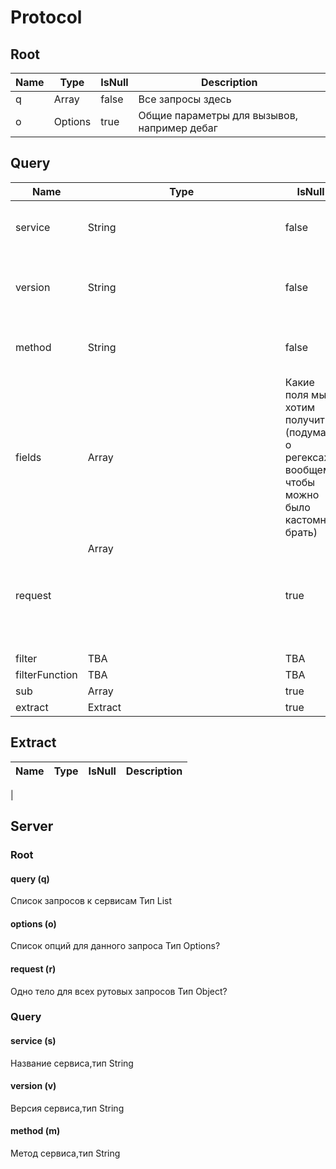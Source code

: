 # Protocol

## Root

|Name|Type|IsNull|Description|
|----|----|------|-----------|
|q|Array<Query>|false| Все запросы здесь|
|o|Options|true|Общие параметры для вызывов, например дебаг|

## Query

|Name|Type|IsNull|Description|
|----|----|------|-----------|
|service|String|false|Сервис куда мы собственно пойдем|
|version|String|false|Версия сервиса (может клеетить куда-то?)|
|method|String|false|Какую функу(метод) мы будем вызывать|
|fields|Array<String>| Какие поля мы хотим получить (подумать о регексах, вообщем чтобы можно было кастомно брать)|
|request|Array<Object>| true| Аргументы которые мы передадим функе|
|filter|TBA|TBA|TBA|
|filterFunction|TBA|TBA|TBA|
|sub|Array<Query>|true| подзапросы|
|extract|Extract|true|TBA|

## Extract

|Name|Type|IsNull|Description|
|----|----|------|-----------|
|


## Server
### Root
#### query (q)
Список запросов к сервисам
Тип List<Query>

#### options (o)
Список опций для данного запроса
Тип Options?

#### request (r)
Одно тело для всех рутовых запросов
Тип Object?

### Query
#### service (s)
Название сервиса,тип String

#### version (v)
Версия сервиса,тип String

#### method (m)
Метод сервиса,тип String

